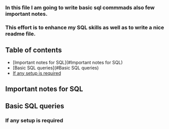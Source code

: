 
### In this file I am going to write basic sql commmads also few important notes.
### This effort is to enhance my SQL skills as well as to write a nice readme file. 


## Table of contents
* [Important notes for SQL](#Important notes for SQL)
* [Basic SQL queries](#Basic SQL queries)
* [If any setup is required](#setup)

## Important notes for SQL

## Basic SQL queries 

### If any setup is required





